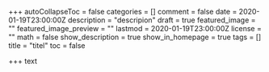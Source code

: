 +++
autoCollapseToc = false
categories = []
comment = false
date = 2020-01-19T23:00:00Z
description = "descripion"
draft = true
featured_image = ""
featured_image_preview = ""
lastmod = 2020-01-19T23:00:00Z
license = ""
math = false
show_description = true
show_in_homepage = true
tags = []
title = "titel"
toc = false

+++
text